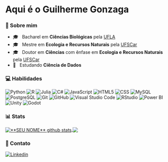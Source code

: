 <h1>Aqui é o Guilherme Gonzaga</h1>

### 📄 Sobre mim

- 🎓 &nbsp; Bacharel em **Ciências Biológicas** pela <a href="https://ufla.br/">UFLA</a>
- 🎓 &nbsp; Mestre em **Ecologia e Recursos Naturais** pela <a href="https://www.ufscar.br/">UFSCar</a>
- 🎓 &nbsp; Doutor em **Ciências** com ênfase em **Ecologia e Recursos Naturais** pela <a href="https://www.ufscar.br/">UFSCar</a>
- 📝 &nbsp; Estudando **Ciência de Dados**

### 💻 Habilidades

![Python](https://img.shields.io/badge/-Python-333333?style=flat&logo=python&logoColor=3776AB)
![R](https://img.shields.io/badge/-R-333333?style=flat&logo=R&logoColor=276DC3)
![Julia](https://img.shields.io/badge/-Julia-333333?style=flat&logo=julia&logoColor=9558B2)
![C#](https://img.shields.io/badge/-C%23-333333?style=flat&logo=csharp&logoColor=512BD4)
![JavaScript](https://img.shields.io/badge/-JavaScript-333333?style=flat&logo=javascript)
![HTML5](https://img.shields.io/badge/-HTML5-333333?style=flat&logo=HTML5)
![CSS](https://img.shields.io/badge/-CSS-333333?style=flat&logo=CSS3&logoColor=1572B6)
![MySQL](https://img.shields.io/badge/-MySQL-333333?style=flat&logo=jest&logoColor=4479A1)
![PostgreSQL](https://img.shields.io/badge/-PostgreSQL-333333?style=flat&logo=postgresql)
![Git](https://img.shields.io/badge/-Git-333333?style=flat&logo=git)
![GitHub](https://img.shields.io/badge/-GitHub-333333?style=flat&logo=github)
![Visual Studio Code](https://img.shields.io/badge/-Visual%20Studio%20Code-333333?style=flat&logo=visual-studio-code&logoColor=007ACC)
![RStudio](https://img.shields.io/badge/-RStudio-333333?style=flat&logo=rstudio&logoColor=75AADB)
![Power BI](https://img.shields.io/badge/-Power%20BI-333333?style=flat&logo=powerbi)
![Unity](https://img.shields.io/badge/-Unity-333333?style=flat&logo=unity&logoColor=000000)
![Godot](https://img.shields.io/badge/-Godot-333333?style=flat&logo=godotengine&logoColor=478CBF)

### 📊 Stats

<a href="https://github.com/Gurupreet">
 <img align="center" src="https://github-readme-stats.vercel.app/api?username=guig-silva&show_icons=true&theme=synthwave&line_height=27" alt="**SEU NOME** github stats"/>
</a>

<a href="https://github.com/Gurupreet">
  <img align="center" src="https://github-readme-stats.vercel.app/api/top-langs/?username=guig-silva&theme=synthwave&hide_langs_below=1" />
</a>

<br>

### 👤 Contato

[![Linkedin](https://img.shields.io/badge/-Guilherme_Gonzaga-blue?style=flat-square&logo=Linkedin&logoColor=white&link=https://www.linkedin.com/in/guigonzaga)](https://www.linkedin.com/in/guigonzaga)
